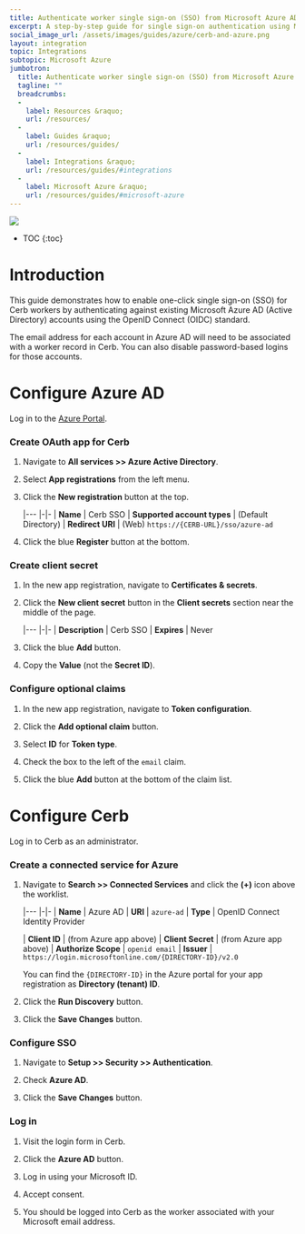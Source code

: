 ```yaml
---
title: Authenticate worker single sign-on (SSO) from Microsoft Azure AD using OpenID Connect
excerpt: A step-by-step guide for single sign-on authentication using Microsoft accounts
social_image_url: /assets/images/guides/azure/cerb-and-azure.png
layout: integration
topic: Integrations
subtopic: Microsoft Azure
jumbotron:
  title: Authenticate worker single sign-on (SSO) from Microsoft Azure AD using OpenID Connect
  tagline: ""
  breadcrumbs:
  -
    label: Resources &raquo;
    url: /resources/
  -
    label: Guides &raquo;
    url: /resources/guides/
  -
    label: Integrations &raquo;
    url: /resources/guides/#integrations
  -
    label: Microsoft Azure &raquo;
    url: /resources/guides/#microsoft-azure
---
```


<div class="cerb-screenshot">
<img src="{{page.social_image_url}}" class="screenshot">
</div>

* TOC
{:toc}

# Introduction

This guide demonstrates how to enable one-click single sign-on (SSO) for Cerb workers by authenticating against existing Microsoft Azure AD (Active Directory) accounts using the OpenID Connect (OIDC) standard.

<div class="cerb-box note">
<p>The email address for each account in Azure AD will need to be associated with a worker record in Cerb. You can also disable password-based logins for those accounts.</p>
</div>

# Configure Azure AD

Log in to the [Azure Portal](https://portal.azure.com/).

### Create OAuth app for Cerb

1. Navigate to **All services >> Azure Active Directory**.

1. Select **App registrations** from the left menu.

1. Click the **New registration** button at the top.

	|---
	|-|-
	| **Name** | Cerb SSO
	| **Supported account types** | (Default Directory)
	| **Redirect URI** | (Web) `https://{CERB-URL}/sso/azure-ad`

1. Click the blue **Register** button at the bottom.

### Create client secret

1. In the new app registration, navigate to **Certificates & secrets**.

2. Click the **New client secret** button in the **Client secrets** section near the middle of the page.

    |---
    |-|-
    | **Description** | Cerb SSO
    | **Expires** | Never
	
3. Click the blue **Add** button.

4. Copy the **Value** (not the **Secret ID**).

### Configure optional claims

1. In the new app registration, navigate to **Token configuration**.

1. Click the **Add optional claim** button.

1. Select **ID** for **Token type**.

1. Check the box to the left of the `email` claim.

1. Click the blue **Add** button at the bottom of the claim list.

# Configure Cerb

Log in to Cerb as an administrator.

### Create a connected service for Azure

1. Navigate to **Search >> Connected Services** and click the **(+)** icon above the worklist.

	|---
	|-|-
	| **Name** | Azure AD
	| **URI** | `azure-ad`
	| **Type** | OpenID Connect Identity Provider
	
	| **Client ID** | (from Azure app above)
	| **Client Secret** | (from Azure app above)
	| **Authorize Scope** | `openid email`
	| **Issuer** | `https://login.microsoftonline.com/{DIRECTORY-ID}/v2.0`

	You can find the `{DIRECTORY-ID}` in the Azure portal for your app registration as **Directory (tenant) ID**.

1. Click the **Run Discovery** button.

1. Click the **Save Changes** button.

### Configure SSO

1. Navigate to **Setup >> Security >> Authentication**.

1. Check **Azure AD**.

1. Click the **Save Changes** button.

### Log in

1. Visit the login form in Cerb.

1. Click the **Azure AD** button.

1. Log in using your Microsoft ID.

1. Accept consent.

1. You should be logged into Cerb as the worker associated with your Microsoft email address.

